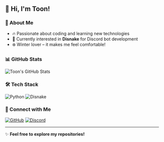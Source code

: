 ## 👋 Hi, I'm Toon!

### 🚀 About Me
- 🔥 Passionate about coding and learning new technologies
- 🎯 Currently interested in **Disnake** for Discord bot development
- ❄️ Winter lover – it makes me feel comfortable!

### 📊 GitHub Stats
![Toon's GitHub Stats](https://github-readme-stats.vercel.app/api?username=laibz9&show_icons=true&theme=tokyonight)

### 🛠 Tech Stack
![Python](https://img.shields.io/badge/Python-3776AB?style=for-the-badge&logo=python&logoColor=white)
![Disnake](https://img.shields.io/badge/Disnake-5865F2?style=for-the-badge&logo=discord&logoColor=white)

### 🔗 Connect with Me
[![GitHub](https://img.shields.io/badge/GitHub-Toon-black?style=for-the-badge&logo=github)](https://github.com/laibz9)
[![Discord](https://img.shields.io/badge/Discord-laibz9-5865F2?style=for-the-badge&logo=discord&logoColor=white)](https://discord.com)

---
✨ **Feel free to explore my repositories!**
